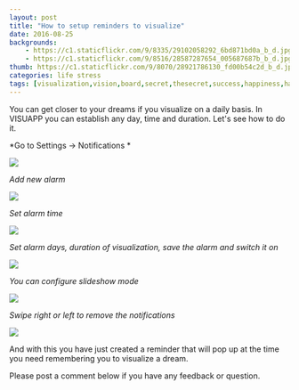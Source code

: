 ```yaml
---
layout: post
title: "How to setup reminders to visualize"
date: 2016-08-25
backgrounds:
    - https://c1.staticflickr.com/9/8335/29102058292_6bd871bd0a_b_d.jpg
    - https://c1.staticflickr.com/9/8516/28587287654_005687687b_b_d.jpg
thumb: https://c1.staticflickr.com/9/8070/28921786130_fd00b54c2d_b_d.jpg
categories: life stress
tags: [visualization,vision,board,secret,thesecret,success,happiness,happy,relax,dream,goal,achievement,energy,feel,feeling,world,universe,believe,better,power,future,beauty,love,best,imagination,attraction,materialize,money,health,secret,visuapp,android,app,smarthumanapps]
---
```


You can get closer to your dreams if you visualize on a daily basis. In VISUAPP you can establish any day, time and duration. Let's see how to do it.

*Go to Settings -> Notifications *

![](../assets/images/enter_alarms_screen.gif)

*Add new alarm*

![](../assets/images/add_new_alarm.gif)


*Set alarm time*

![](../assets/images/set_alarm_time.gif)


*Set alarm days, duration of visualization, save the alarm and switch it on*

![](../assets/images/save_the_alarm.gif)

*You can configure slideshow mode*

![](../assets/images/slide_alarm.gif)

*Swipe right or left to remove the notifications*

![](../assets/images/remove_alarm.gif)

And with this you have just created a reminder that will pop up at the time you need remembering you to visualize a dream.

Please post a comment below if you have any feedback or question.






